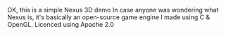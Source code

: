 OK, this is a simple Nexus 3D demo
In case anyone was wondering what Nexus is, it's basically an open-source game engine I made using C & OpenGL.
Licenced using Apache 2.0
